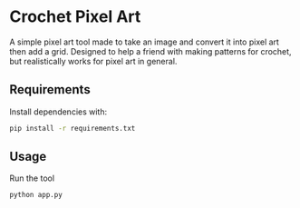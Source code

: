 # Crochet Pixel Art

A simple pixel art tool made to take an image and convert it into pixel art then add a grid. Designed to help a friend with making patterns for crochet, but realistically works for pixel art in general.  
## Requirements
Install dependencies with:
```bash
pip install -r requirements.txt
```

## Usage
Run the tool
```bash
python app.py
```